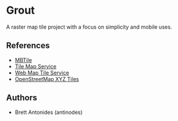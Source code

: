 Grout
=====

A raster map tile project with a focus on simplicity and mobile uses.

## References
* [MBTile](https://github.com/mapbox/mbtiles-spec)
* [Tile Map Service](http://wiki.osgeo.org/wiki/Tile_Map_Service_Specification)
* [Web Map Tile Service](http://www.opengeospatial.org/standards/wmts/)
* [OpenStreetMap XYZ Tiles](http://wiki.openstreetmap.org/wiki/Slippy_map_tilenames) 

## Authors
* Brett Antonides (antinodes)
